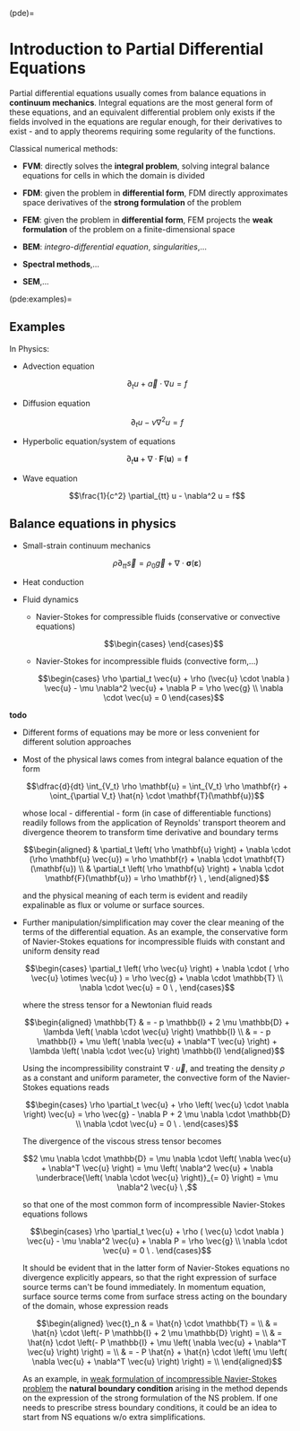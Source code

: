 (pde)=
# Introduction to Partial Differential Equations

Partial differential equations usually comes from balance equations in **continuum mechanics**. Integral equations are the most general form of these equations, and an equivalent differential problem only exists if the fields involved in the equations are regular enough, for their derivatives to exist - and to apply theorems requiring some regularity of the functions.

Classical numerical methods:
- **FVM**: directly solves the **integral problem**, solving integral balance equations for cells in which the domain is divided
- **FDM**: given the problem in **differential form**, FDM directly approximates space derivatives of the **strong formulation** of the problem
- **FEM**: given the problem in **differential form**, FEM projects the **weak formulation** of the problem on a finite-dimensional space

- **BEM**: *integro-differential equation*, *singularities*,...

- **Spectral methods**,...
- **SEM**,...

(pde:examples)=
## Examples

In Physics:
- Advection equation

    $$\partial_t u + \vec{a} \cdot \nabla u = f$$

- Diffusion equation

    $$\partial_t u - \nu \nabla^2 u = f$$

- Hyperbolic equation/system of equations

    $$\partial_t \mathbf{u} + \nabla \cdot \mathbf{F}(\mathbf{u}) = \mathbf{f} $$

- Wave equation

    $$\frac{1}{c^2} \partial_{tt} u - \nabla^2 u = f$$

## Balance equations in physics

- Small-strain continuum mechanics

  $$\rho \partial_{tt} \vec{s} = \rho_0 \vec{g} + \nabla \cdot \symbf{\sigma}(\symbf{\varepsilon})$$

- Heat conduction

- Fluid dynamics

   - Navier-Stokes for compressible fluids  (conservative or convective equations)

     $$\begin{cases}
     \end{cases}$$

   - Navier-Stokes for incompressible fluids (convective form,...)

     $$\begin{cases}
        \rho \partial_t \vec{u} + \rho (\vec{u} \cdot \nabla ) \vec{u} - \mu \nabla^2 \vec{u} + \nabla P = \rho \vec{g} \\
        \nabla \cdot \vec{u} = 0
     \end{cases}$$

**todo** 
- Different forms of equations may be more or less convenient for different solution approaches
- Most of the physical laws comes from integral balance equation of the form

   $$\dfrac{d}{dt} \int_{V_t} \rho \mathbf{u} = \int_{V_t} \rho \mathbf{r} + \oint_{\partial V_t} \hat{n} \cdot \mathbf{T}(\mathbf{u})$$

   whose local - differential - form (in case of differentiable functions) readily follows from the application of Reynolds' transport theorem and divergence theorem to transform time derivative and boundary terms

   $$\begin{aligned}
     & \partial_t \left( \rho \mathbf{u} \right) + \nabla \cdot (\rho \mathbf{u} \vec{u}) = \rho \mathbf{r} + \nabla \cdot \mathbf{T}(\mathbf{u}) \\
     & \partial_t \left( \rho \mathbf{u} \right) + \nabla \cdot \mathbf{F}(\mathbf{u}) = \rho \mathbf{r} \ ,
   \end{aligned}$$

   and the physical meaning of each term is evident and readily expalinable as flux or volume or surface sources.
- Further manipulation/simplification may cover the clear meaning of the terms of the differential equation. As an example, the conservative form of Navier-Stokes equations for incompressible fluids with constant and uniform density read

  $$\begin{cases}
    \partial_t \left( \rho \vec{u} \right) + \nabla \cdot ( \rho \vec{u} \otimes \vec{u} ) = \rho \vec{g} + \nabla \cdot \mathbb{T} \\
    \nabla \cdot \vec{u} = 0 \ ,
  \end{cases}$$

  where the stress tensor for a Newtonian fluid reads

  $$\begin{aligned}
    \mathbb{T}
    & = - p \mathbb{I} + 2 \mu \mathbb{D} + \lambda \left( \nabla \cdot \vec{u} \right) \mathbb{I} \\
    & = - p \mathbb{I} + \mu \left( \nabla \vec{u} + \nabla^T \vec{u} \right) + \lambda \left( \nabla \cdot \vec{u} \right) \mathbb{I}
  \end{aligned}$$

  Using the incompressibility constraint $\nabla \cdot \vec{u}$, and treating the density $\rho$ as a constant and uniform parameter, the convective form of the Navier-Stokes equations reads

  $$\begin{cases}
    \rho \partial_t \vec{u} + \rho \left( \vec{u} \cdot \nabla \right) \vec{u} = \rho \vec{g} - \nabla P + 2 \mu \nabla \cdot \mathbb{D} \\
    \nabla \cdot \vec{u} = 0 \ .
  \end{cases}$$

  The divergence of the viscous stress tensor becomes

  $$2 \mu \nabla \cdot \mathbb{D} = \mu \nabla \cdot \left( \nabla \vec{u} + \nabla^T \vec{u} \right) = \mu \left( \nabla^2 \vec{u} + \nabla \underbrace{\left( \nabla \cdot \vec{u} \right)}_{= 0} \right) = \mu \nabla^2 \vec{u} \ ,$$

  so that one of the most common form of incompressible Navier-Stokes equations follows

  $$\begin{cases}
    \rho \partial_t \vec{u} + \rho ( \vec{u} \cdot \nabla ) \vec{u} - \mu \nabla^2 \vec{u} + \nabla P = \rho \vec{g} \\
    \nabla \cdot \vec{u} = 0 \ .
  \end{cases}$$

  It should be evident that in the latter form of Navier-Stokes equations no divergence explicitly appears, so that the right expression of surface source terms can't be found immediately. In momentum equation, surface source terms come from surface stress acting on the boundary of the domain, whose expression reads

  $$\begin{aligned}
    \vec{t}_n 
    & = \hat{n} \cdot \mathbb{T} = \\
    & = \hat{n} \cdot \left(- P \mathbb{I} + 2 \mu \mathbb{D} \right) = \\
    & = \hat{n} \cdot \left(- P \mathbb{I} + \mu \left( \nabla \vec{u} + \nabla^T \vec{u} \right) \right) = \\
    & = - P \hat{n} +  \hat{n} \cdot \left( \mu \left( \nabla \vec{u} + \nabla^T \vec{u} \right) \right) = \\
  \end{aligned}$$

  As an example, in [weak formulation of incompressible Navier-Stokes problem](ode:weak:ns-inc) the **natural boundary condition** arising in the method depends on the expression of the strong formulation of the NS problem. If one needs to prescribe stress boundary conditions, it could be an idea to start from NS equations w/o extra simplifications. 




